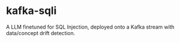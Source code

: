 # kafka-sqli
A LLM finetuned for SQL Injection, deployed onto a Kafka stream with data/concept drift detection.
